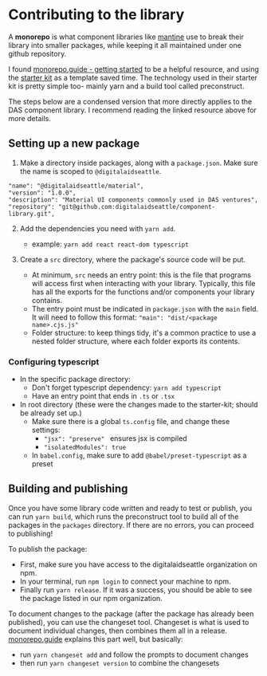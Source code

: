 # Contributing to the library

A **monorepo** is what component libraries like [mantine](https://github.com/mantinedev) use to break their library into smaller packages, while keeping it all maintained under one github repository.

I found [monorepo.guide - getting started](https://monorepo.guide/getting-started) to be a helpful resource, and using the [starter kit](https://github.com/zhenyuluo/monorepo-starter) as a template saved time. The technology used in their starter kit is pretty simple too- mainly yarn and a build tool called preconstruct. 

The steps below are a condensed version that more directly applies to the DAS component library. I recommend reading the linked resource above for more details.

## Setting up a new package
1. Make a directory inside packages, along with a `package.json`. Make sure the name is scoped to `@digitalaidseattle`.
```
"name": "@digitalaidseattle/material",
"version": "1.0.0",
"description": "Material UI components commonly used in DAS ventures",
"repository": "git@github.com:digitalaidseattle/component-library.git",
```

2. Add the dependencies you need with `yarn add`. 
	- example: `yarn add react react-dom typescript`

3. Create a `src` directory, where the package's source code will be put.
	- At minimum, `src` needs an entry point: this is the file that programs will access first when interacting with your library. Typically, this file has all the exports for the functions and/or components your library contains.
	- The entry point must be indicated in `package.json` with the `main` field. It will need to follow this format: `"main": "dist/<package name>.cjs.js"`
	- Folder structure: to keep things tidy, it's a common practice to use a nested folder structure, where each folder exports its contents. 

### Configuring typescript 
- In the specific package directory:
	- Don't forget typescript dependency: `yarn add typescript`
	- Have an entry point that ends in `.ts` or `.tsx`
- In root directory (these were the changes made to the starter-kit; should be already set up.)
	- Make sure there is a global `ts.config` file, and change these settings:
		- `"jsx": "preserve" `  ensures jsx is compiled
		- `"isolatedModules": true`
	- In `babel.config`, make sure to add `@babel/preset-typescript` as a preset

## Building and publishing
Once you have some library code written and ready to test or publish, you can run `yarn build`, which runs the preconstruct tool to build all of the packages in the `packages` directory. If there are no errors, you can proceed to publishing!

To publish the package:
- First, make sure you have access to the digitalaidseattle organization on npm.
- In your terminal, run `npm login` to connect your machine to npm.
- Finally run `yarn release`. If it was a success, you should be able to see the package listed in our npm organization.

To document changes to the package (after the package has already been published), you can use the changeset tool.
Changeset is what is used to document individual changes, then combines them all in a release. [monorepo.guide](https://monorepo.guide/getting-started#a-brief-explanation-of-changesets) explains this part well, but basically:
- run `yarn changeset add` and follow the prompts to document changes
- then run `yarn changeset version` to combine the changesets
